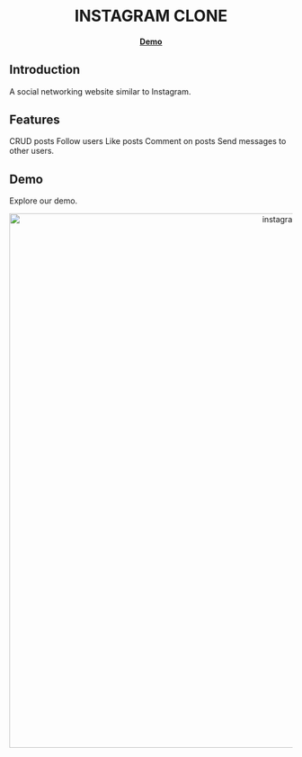 <p>&nbsp;&nbsp;&nbsp;&nbsp;&nbsp;&nbsp;</p>
<p align="center">
  <h1 align="center">INSTAGRAM CLONE</h1>
</p>
<h4 align="center">
    <a href="https://demo.evershop.io/">Demo</a>
</h4>

## Introduction

A social networking website similar to Instagram.

## Features
CRUD posts
Follow users 
Like posts 
Comment on posts 
Send messages to other users.

## Demo

Explore our demo.

<p align="center">
<img alt="instagram" width="950" src="/demo.png"/>
</p>


